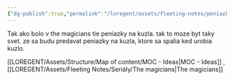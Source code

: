 ```yaml
---
{"dg-publish":true,"permalink":"/loregent/assets/fleeting-notes/peniazky-na-robenie-magie-z-magicians/","noteIcon":""}
---
```



Tak ako bolo v the magicians tie peniazky na kuzla. tak to moze byt taky svet. ze sa budu predavat peniazky na kuzla, ktore sa spalia ked urobia kuzlo.

[[LOREGENT/Assets/Structure/Map of content/MOC - Ideas\|MOC - Ideas]] , [[LOREGENT/Assets/Fleeting Notes/Seriály/The magicians\|The magicians]]